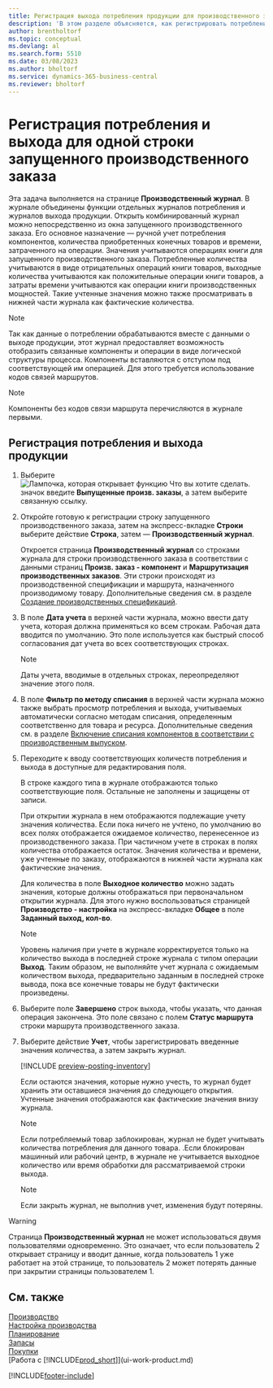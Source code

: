 ```yaml
---
title: Регистрация выхода потребления продукции для производственного заказа
description: 'В этом разделе объясняется, как регистрировать потребление и выход для строки выпущенного производственного заказа, на странице производственного журнала.'
author: brentholtorf
ms.topic: conceptual
ms.devlang: al
ms.search.form: 5510
ms.date: 03/08/2023
ms.author: bholtorf
ms.service: dynamics-365-business-central
ms.reviewer: bholtorf
---
```

# <a name="register-consumption-and-output-for-one-released-production-order-line"></a>Регистрация потребления и выхода для одной строки запущенного производственного заказа

Эта задача выполняется на странице **Производственный журнал**. В журнале объединены функции отдельных журналов потребления и журналов выхода продукции. Открыть комбинированный журнал можно непосредственно из окна запущенного производственного заказа. Его основное назначение — ручной учет потребления компонентов, количества приобретенных конечных товаров и времени, затраченного на операции. Значения учитываются операциях книги для запущенного производственного заказа. Потребленные количества учитываются в виде отрицательных операций книги товаров, выходные количества учитываются как положительные операции книги товаров, а затраты времени учитываются как операции книги производственных мощностей. Такие учтенные значения можно также просматривать в нижней части журнала как фактические количества.  

> [!NOTE]  
> Так как данные о потреблении обрабатываются вместе с данными о выходе продукции, этот журнал предоставляет возможность отобразить связанные компоненты и операции в виде логической структуры процесса. Компоненты вставляются с отступом под соответствующей им операцией. Для этого требуется использование кодов связей маршрутов.  

> [!NOTE]  
> Компоненты без кодов связи маршрута перечисляются в журнале первыми.  

## <a name="to-register-consumption-and-output"></a>Регистрация потребления и выхода продукции

1. Выберите ![Лампочка, которая открывает функцию Что вы хотите сделать.](media/ui-search/search_small.png "Что вы хотите сделать") значок введите **Выпущенные произв. заказы**, а затем выберите связанную ссылку.  
2. Откройте готовую к регистрации строку запущенного производственного заказа, затем на экспресс-вкладке **Строки** выберите действие **Строка**, затем — **Производственный журнал**.  

    Откроется страница **Производственный журнал** со строками журнала для строки производственного заказа в соответствии с данными страниц **Произв. заказ - компонент** и **Маршрутизация производственных заказов**. Эти строки происходят из производственной спецификации и маршрута, назначенного производимому товару. Дополнительные сведения см. в разделе [Создание производственных спецификаций](production-how-to-create-routings.md).  

3. В поле **Дата учета** в верхней части журнала, можно ввести дату учета, которая должна применяться ко всем строкам. Рабочая дата вводится по умолчанию. Это поле используется как быстрый способ согласования дат учета во всех соответствующих строках.  

    > [!NOTE]  
    >  Даты учета, вводимые в отдельных строках, переопределяют значение этого поля.  

4. В поле **Фильтр по методу списания** в верхней части журнала можно также выбрать просмотр потребления и выхода, учитываемых автоматически согласно методам списания, определенным соответственно для товара и ресурса. Дополнительные сведения см. в разделе [Включение списания компонентов в соответствии с производственным выпуском](production-how-to-flush-components-according-to-operation-output.md).

5. Переходите к вводу соответствующих количеств потребления и выхода в доступные для редактирования поля.  
  
    В строке каждого типа в журнале отображаются только соответствующие поля. Остальные не заполнены и защищены от записи.  

    При открытии журнала в нем отображаются подлежащие учету значения количества. Если пока ничего не учтено, по умолчанию во всех полях отображается ожидаемое количество, перенесенное из производственного заказа. При частичном учете в строках в полях количества отображается остаток. Значения количества и времени, уже учтенные по заказу, отображаются в нижней части журнала как фактические значения.  

    Для количества в поле **Выходное количество** можно задать значения, которые должны отображаться при первоначальном открытии журнала. Для этого нужно воспользоваться страницей **Производство - настройка** на экспресс-вкладке **Общее** в поле **Заданный выход, кол-во**.

    > [!NOTE]  
    >  Уровень наличия при учете в журнале корректируется только на количество выхода в последней строке журнала с типом операции **Выход**. Таким образом, не выполняйте учет журнала с ожидаемым количеством выхода, предварительно заданным в последней строке вывода, пока все конечные товары не будут фактически произведены.  

6. Выберите поле **Завершено** строк выхода, чтобы указать, что данная операция закончена. Это поле связано с полем **Статус маршрута** строки маршрута производственного заказа.  
7. Выберите действие **Учет**, чтобы зарегистрировать введенные значения количества, а затем закрыть журнал.  

    [!INCLUDE [preview-posting-inventory](includes/preview-posting-inventory.md)]

    Если остаются значения, которые нужно учесть, то журнал будет хранить эти оставшиеся значения до следующего открытия. Учтенные значения отображаются как фактические значения внизу журнала.  

    > [!NOTE]  
    >  Если потребляемый товар заблокирован, журнал не будет учитывать количества потребления для данного товара. .Если блокирован машинный или рабочий центр, в журнале не учитывается выходное количество или время обработки для рассматриваемой строки выхода.  

    > [!NOTE]  
    > Если закрыть журнал, не выполнив учет, изменения будут потеряны.  

> [!WARNING]  
> Страница **Производственный журнал** не может использоваться двумя пользователями одновременно. Это означает, что если пользователь 2 открывает страницу и вводит данные, когда пользователь 1 уже работает на этой странице, то пользователь 2 может потерять данные при закрытии страницы пользователем 1.  

## <a name="see-also"></a>См. также

[Производство](production-manage-manufacturing.md)  
[Настройка производства](production-configure-production-processes.md)  
[Планирование](production-planning.md)  
[Запасы](inventory-manage-inventory.md)  
[Покупки](purchasing-manage-purchasing.md)  
[Работа с [!INCLUDE[prod_short](includes/prod_short.md)]](ui-work-product.md)

[!INCLUDE[footer-include](includes/footer-banner.md)]
